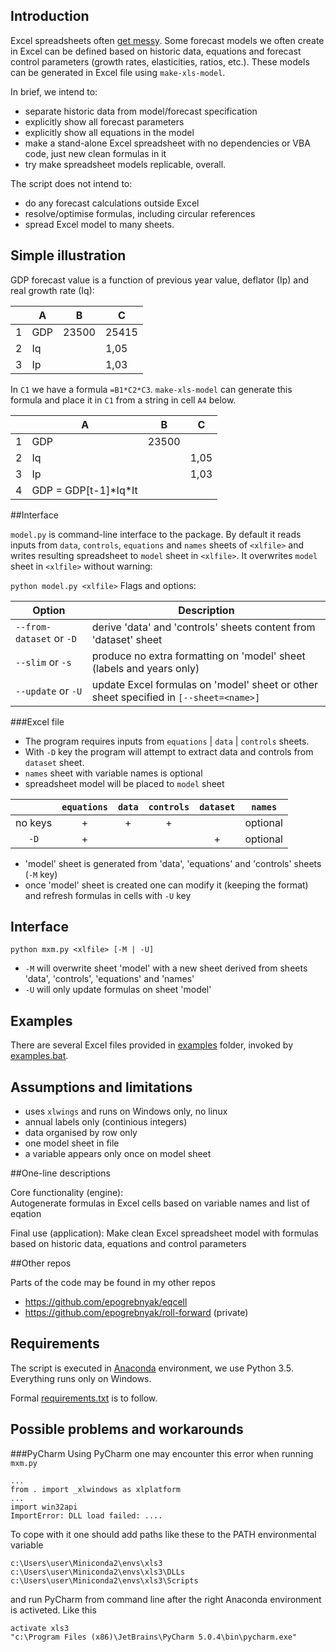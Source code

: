 ## Introduction

Excel spreadsheets often [get messy](problem.md). Some forecast models we often create in Excel can be defined based on historic data, equations and forecast control parameters (growth rates, elasticities, ratios, etc.). These models can be generated in Excel file using ```make-xls-model```.

In brief, we intend to:
- separate historic data from model/forecast specification 
- explicitly show all forecast parameters 
- explicitly show all equations in the model  
- make a stand-alone Excel spreadsheet with no dependencies or VBA code, just new clean formulas in it
- try make spreadsheet models replicable, overall.

The script does not intend to:
- do any forecast calculations outside Excel
- resolve/optimise formulas, including circular references
- spread Excel model to many sheets.

## Simple illustration

GDP forecast value is a function of previous year value, deflator (Ip) and real growth rate (Iq):

|   | A   | B     | C     |
|---|-----|-------|-------|
| 1 | GDP | 23500 | 25415 |
| 2 | Iq  |       | 1,05  |
| 3 | Ip  |       | 1,03  |

In ```C1``` we have a formula ```=B1*C2*C3```.  ```make-xls-model``` can generate this formula and place it in ```C1``` from a string in cell ```A4``` below.

|   | A   | B     | C     |
|---|-----|-------|-------|
| 1 | GDP | 23500 |       |
| 2 | Iq  |       | 1,05  |
| 3 | Ip  |       | 1,03  |
| 4 | GDP = GDP[t-1]\*Iq\*It  |       |  |

##Interface

```model.py``` is command-line interface to the package. By default it reads inputs from ```data```, ```controls```, ```equations``` and ```names``` sheets of ```<xlfile>``` and writes resulting spreadsheet to ```model``` sheet in ```<xlfile>```. It overwrites ```model``` sheet in ```<xlfile>``` without warning:

```python model.py <xlfile>``` 
   Flags and options:
   
|   Option  | Description      |
|-----|------|
|```--from-dataset``` or ``-D`` |  derive 'data' and 'controls' sheets content from 'dataset' sheet |
|```--slim``` or ```-s```   |  produce no extra formatting on 'model' sheet (labels and years only) |
| ```--update``` or ```-U``` |  update Excel formulas on 'model' sheet or other sheet specified in ```[--sheet=<name>]``` |


     

###Excel file

- The program requires inputs from ```equations``` | ```data```   | ```controls``` sheets. 
- With ```-D``` key the program will attempt to extract data and controls from ```dataset``` sheet.   
- ```names``` sheet with variable names is optional
- spreadsheet model will be placed to ```model``` sheet



|    | ```equations``` | ```data```   | ```controls``` |  ```dataset``` |  ```names``` |
|:--:|:---------------:|:------------:|:--------------:|:--------------:|:-----:|
| no keys  |  +              |    +         |    +           |                | optional |
|```-D```  |  +              |              |                |        +       |  optional |




- 'model' sheet is generated from 'data', 'equations' and 'controls' sheets (```-M``` key)
- once 'model' sheet is created one can modify it (keeping the format) and refresh formulas in cells with  ```-U``` key

## Interface
```python mxm.py <xlfile> [-M | -U]```    

- ```-M``` will overwrite sheet 'model' with a new sheet derived from sheets 'data', 'controls', 'equations' and 'names'  
- ```-U``` will only update formulas on sheet 'model'   

## Examples 

There are several Excel files provided in [examples](examples) folder, invoked by [examples.bat](examples/examples.bat).

## Assumptions and limitations

- uses ```xlwings``` and runs on Windows only, no linux
- annual labels only (continious integers)
- data organised by row only
- one model sheet in file
- a variable appears only once on model sheet

##One-line descriptions

Core functionality (engine):  
Autogenerate formulas in Excel cells based on variable names and list of eqation

Final use (application):
Make clean Excel spreadsheet model with formulas based on historic data, equations and control parameters

##Other repos

Parts of the code may be found in my other repos
- <https://github.com/epogrebnyak/eqcell>
- <https://github.com/epogrebnyak/roll-forward> (private)

## Requirements

The script is executed in [Anaconda](https://store.continuum.io/cshop/anaconda/) environment, we use Python 3.5. Everything runs only on Windows. 

Formal [requirements.txt](requirements.txt) is to follow.

## Possible problems and workarounds

###PyCharm
Using PyCharm one may encounter this error when running `mxm.py`

    ...
    from . import _xlwindows as xlplatform
    ...
    import win32api
    ImportError: DLL load failed: ....

To cope with it one should add paths like these to the PATH environmental variable

    c:\Users\user\Miniconda2\envs\xls3
    c:\Users\user\Miniconda2\envs\xls3\DLLs
    c:\Users\user\Miniconda2\envs\xls3\Scripts

and run PyCharm from command line after the right Anaconda environment is activeted. Like this

    activate xls3
    "c:\Program Files (x86)\JetBrains\PyCharm 5.0.4\bin\pycharm.exe"
